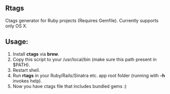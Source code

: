 ## Rtags

Ctags generator for Ruby projects (Requires Gemfile).
Currently supports only OS X.

## Usage:
1. Install **ctags** via **brew**.
2. Copy this script to your /usr/local/bin (make sure this path present in $PATH).
3. Restart shell.
4. Run **rtags** in your Ruby/Rails/Sinatra etc. app root folder (running with **-h** invokes help).
5. Now you have ctags file that includes bundled gems :)
